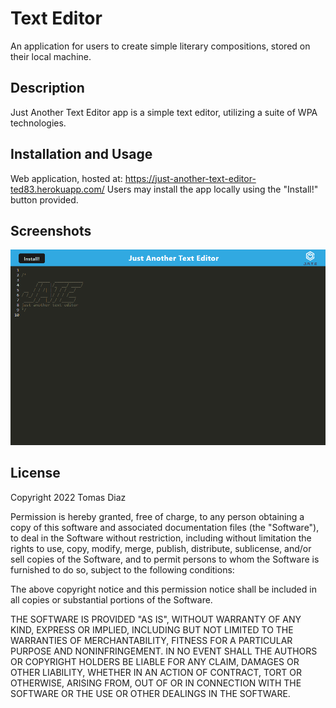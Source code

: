 # Text Editor
An application for users to create simple literary compositions, stored on their local machine.

## Description
Just Another Text Editor app is a simple text editor, utilizing a suite of WPA technologies.

## Installation and Usage
Web application, hosted at: https://just-another-text-editor-ted83.herokuapp.com/
Users may install the app locally using the "Install!" button provided.

## Screenshots
![The text editor app.](./assets/images/Screenshot%202022-12-19%20143754.png)

## License

Copyright 2022 Tomas Diaz

Permission is hereby granted, free of charge, to any person obtaining a copy of this software and associated documentation files (the "Software"), to deal in the Software without restriction, including without limitation the rights to use, copy, modify, merge, publish, distribute, sublicense, and/or sell copies of the Software, and to permit persons to whom the Software is furnished to do so, subject to the following conditions:

The above copyright notice and this permission notice shall be included in all copies or substantial portions of the Software.

THE SOFTWARE IS PROVIDED "AS IS", WITHOUT WARRANTY OF ANY KIND, EXPRESS OR IMPLIED, INCLUDING BUT NOT LIMITED TO THE WARRANTIES OF MERCHANTABILITY, FITNESS FOR A PARTICULAR PURPOSE AND NONINFRINGEMENT. IN NO EVENT SHALL THE AUTHORS OR COPYRIGHT HOLDERS BE LIABLE FOR ANY CLAIM, DAMAGES OR OTHER LIABILITY, WHETHER IN AN ACTION OF CONTRACT, TORT OR OTHERWISE, ARISING FROM, OUT OF OR IN CONNECTION WITH THE SOFTWARE OR THE USE OR OTHER DEALINGS IN THE SOFTWARE.